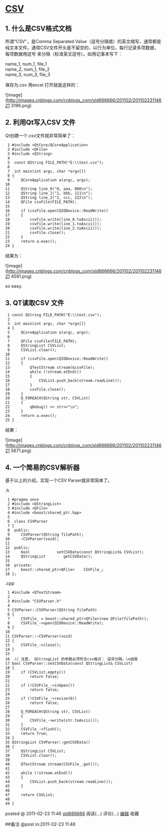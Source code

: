 #  [CSV](http://www.cnblogs.com/sld666666/archive/2011/02/23/1962121.html)

## 1\. **什么是CSV格式文档**

所谓“CSV”，是Comma Separated
Value（逗号分隔值）的英文缩写，通常都是纯文本文件。通常CSV文件开头是不留空的，以行为单位，每行记录多项数据，每项数据用逗号
来分隔（标准英文逗号）。如用记事本写下：

name_1, num_1, file_1  
name_2, num_1, file_2  
name_3, num_3, file_3

保存为.csv 用excel 打开就是这样的：

![image](http://images.cnblogs.com/cnblogs_com/sld666666/201102/20110223114621
3196.png)

## 2\. 利用Qt写入CSV 文件

Qt创建一个.csv文件就非常简单了：

     1 #include <QtCore/QCoreApplication>   
     2 #include <QFile>   
     3 #include <QString>  
     4   
     5  const QString FILE_PATH("E:\\test.csv");  
     6   
     7  int main(int argc, char *argv[])   
     8 {   
     9     QCoreApplication a(argc, argv);  
    10   
    11     QString line_0("0, aaa, 000\n");   
    12     QString line_1("1, bbb, 111\n");   
    13     QString line_2("2, ccc, 222\n");   
    14     QFile csvFile(FILE_PATH);  
    15   
    16     if (csvFile.open(QIODevice::ReadWrite))   
    17     {   
    18         csvFile.write(line_0.toAscii());   
    19         csvFile.write(line_1.toAscii());   
    20         csvFile.write(line_2.toAscii());   
    21         csvFile.close();   
    22     }   
    23     return a.exec();   
    24 }

结果为：

![image](http://images.cnblogs.com/cnblogs_com/sld666666/201102/20110223114621
4591.png)

so easy.

## 3\. QT读取CSV 文件

     1 const QString FILE_PATH("E:\\test.csv");  
     2   
     3  int main(int argc, char *argv[])   
     4 {   
     5     QCoreApplication a(argc, argv);  
     6   
     7     QFile csvFile(FILE_PATH);   
     8     QStringList CSVList;   
     9     CSVList.clear();  
    10   
    11     if (csvFile.open(QIODevice::ReadWrite))   
    12     {   
    13         QTextStream stream(&csvFile);   
    14         while (!stream.atEnd())   
    15         {   
    16             CSVList.push_back(stream.readLine());   
    17         }   
    18         csvFile.close();   
    19     }   
    20     Q_FOREACH(QString str, CSVList)   
    21     {   
    22         qDebug() << str<<"\n";   
    23     }   
    24     return a.exec();   
    25 }

结果：

![image](http://images.cnblogs.com/cnblogs_com/sld666666/201102/20110223114621
5671.png)

## 4\. 一个简易的CSV解析器

基于以上的介绍，实现一个CSV Parser就非常简单了。

.h

     1 #pragma once   
     2 #include <QStringList>   
     3 #include <QFile>   
     4 #include <boost/shared_ptr.hpp>  
     5   
     6  class CSVParser   
     7 {   
     8  public:   
     9     CSVParser(QString filePath);   
    10     ~CSVParser(void);  
    11   
    12  public:   
    13     bool            setCSVData(const QStringList& CSVList);   
    14     QStringList        getCSVData();  
    15   
    16  private:   
    17     boost::shared_ptr<QFile>    CSVFile_;   
    18 };

.cpp

     1 #include <QTextStream>  
     2   
     3 #include "CSVParser.h"  
     4   
     5 CSVParser::CSVParser(QString filePath)   
     6 {   
     7     CSVFile_ = boost::shared_ptr<QFile>(new QFile(filePath));   
     8     CSVFile_->open(QIODevice::ReadWrite);   
     9 }  
    10   
    11 CSVParser::~CSVParser(void)   
    12 {   
    13     CSVFile_->close();   
    14 }  
    15   
    16  // 注意， QStringList 的参数必须符合csv格式： 逗号分隔，\n结尾   
    17 bool CSVParser::setCSVData(const QStringList& CSVList)   
    18 {   
    19     if (CSVList.empty())   
    20         return false;  
    21   
    22     if (!CSVFile_->isOpen())   
    23         return false;  
    24   
    25     if (!CSVFile_->resize(0))   
    26         return false;  
    27   
    28     Q_FOREACH(QString str, CSVList)   
    29     {   
    30         CSVFile_->write(str.toAscii());   
    31     }   
    32     CSVFile_->flush();   
    33     return true;   
    34 }   
    35 QStringList CSVParser::getCSVData()   
    36 {   
    37     QStringList CSVList;   
    38     CSVList.clear();  
    39   
    40     QTextStream stream(CSVFile_.get());  
    41   
    42     while (!stream.atEnd())   
    43     {   
    44         CSVList.push_back(stream.readLine());   
    45     }  
    46   
    47     return CSVList;  
    48   
    49 }

posted @ 2011-02-23 11:46 [sld666666](http://www.cnblogs.com/sld666666/)
阅读(...) 评论(...) [编辑](https://i.cnblogs.com/EditPosts.aspx?postid=1962121) 收藏

##备注 
 @post in:2011-02-23 11:46